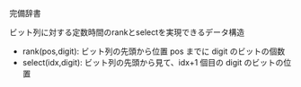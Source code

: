 完備辞書

ビット列に対する定数時間のrankとselectを実現できるデータ構造

- rank(pos,digit): ビット列の先頭から位置 pos までに digit のビットの個数   
- select(idx,digit): ビット列の先頭から見て、idx+1 個目の digit のビットの位置   
